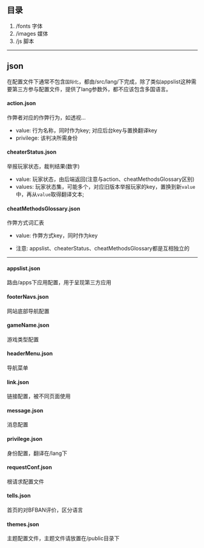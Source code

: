 ## 目录

1. /fonts 字体
2. /images 媒体
3. /js  脚本

---

## json

在配置文件下通常不包含`国际化`，都由/src/lang/下完成，除了类似appslist这种需要第三方参与配置文件，提供了lang参数外，都不应该包含多国语言。

#### action.json 
作弊者对应的作弊行为，如透视...
- value: 行为名称，同时作为key; 对应后台key与置换翻译key
- privilege: 该判决所需身份


#### cheaterStatus.json 
举报玩家状态，裁判结果(数字)
- value: 玩家状态，由后端返回(注意与action、cheatMethodsGlossary区别)
- values: 玩家状态集，可能多个，对应旧版本举报玩家的key，置换到新`value`中，再从`value`取得翻译文本;

#### cheatMethodsGlossary.json 
作弊方式词汇表
- value: 作弊方式key，同时作为key

* 注意: appslist、cheaterStatus、cheatMethodsGlossary都是互相独立的

----

#### appslist.json
路由/apps下应用配置，用于呈现第三方应用

#### footerNavs.json 
网站底部导航配置

#### gameName.json 
游戏类型配置

#### headerMenu.json 
导航菜单

#### link.json 
链接配置，被不同页面使用

#### message.json 
消息配置

#### privilege.json 
身份配置，翻译在/lang下

#### requestConf.json 
根请求配置文件

#### tells.json 
首页的对BFBAN评价，区分语言

#### themes.json 
主题配置文件，主题文件请放置在/public目录下
